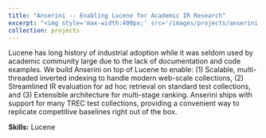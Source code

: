 ```yaml
---
title: "Anserini -- Enabling Lucene for Academic IR Research"
excerpt: "<img style='max-width:400px;' src='/images/projects/anserini.png'>"
collection: projects
---
```

Lucene has long history of industrial adoption while it was seldom used by academic community large due to the lack of documentation and code examples. We build Anserini on top of Lucene to enable: (1) Scalable, multi-threaded inverted indexing to handle modern web-scale collections, (2) Streamlined IR evaluation for ad hoc retrieval on standard test collections, and (3) Extensible architecture for multi-stage ranking. Anserini ships with support for many TREC test collections, providing a convenient way to replicate competitive baselines right out of the box.

**Skills:** Lucene